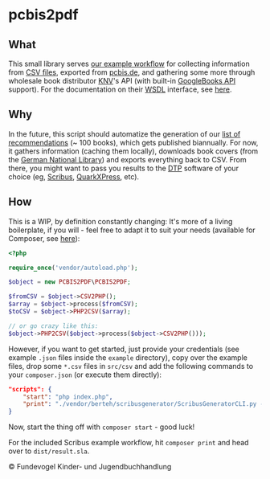 # pcbis2pdf

## What
This small library serves [our example workflow](https://github.com/Fundevogel/book-recommendations) for collecting information from [CSV files](https://en.wikipedia.org/wiki/Comma-separated_values), exported from [pcbis.de](https://pcbis.de), and gathering some more through wholesale book distributor [KNV](http://knv.de)'s API (with built-in [GoogleBooks API](https://developers.google.com/books) support). For the documentation on their [WSDL](https://en.wikipedia.org/wiki/Web_Services_Description_Language) interface, see [here](http://www.knv.de/fileadmin/user_upload/IT/KNV-Webservice-2.pdf).


## Why
In the future, this script should automatize the generation of our [list of recommendations](https://fundevogel.de/en/recommendations) (~ 100 books), which gets published biannually. For now, it gathers information (caching them locally), downloads book covers (from the [German National Library](https://www.dnb.de/EN/Home/home_node.html)) and exports everything back to CSV. From there, you might want to pass you results to the [DTP](https://en.wikipedia.org/wiki/Desktop_publishing) software of your choice (eg, [Scribus](https://www.scribus.net), [QuarkXPress](http://www.quark.com/Products/QuarkXPress/), etc).


## How
This is a WIP, by definition constantly changing: It's more of a living boilerplate, if you will - feel free to adapt it to suit your needs (available for Composer, see [here](https://packagist.org/packages/fundevogel/pcbis2pdf)):

```php
<?php

require_once('vendor/autoload.php');

$object = new PCBIS2PDF\PCBIS2PDF;

$fromCSV = $object->CSV2PHP();
$array = $object->process($fromCSV);
$toCSV = $object->PHP2CSV($array);

// or go crazy like this:
$object->PHP2CSV($object->process($object->CSV2PHP()));
```

However, if you want to get started, just provide your credentials (see example `.json` files inside the `example` directory), copy over the example files, drop some `*.csv` files in `src/csv` and add the following commands to your `composer.json` (or execute them directly):

```json
"scripts": {
    "start": "php index.php",
    "print": "./vendor/berteh/scribusgenerator/ScribusGeneratorCLI.py --single -c ./dist/data.csv -o dist -n result src/example.sla",
}
```

Now, start the thing off with `composer start` - good luck!

For the included Scribus example workflow, hit `composer print` and head over to `dist/result.sla`.


:copyright: Fundevogel Kinder- und Jugendbuchhandlung
